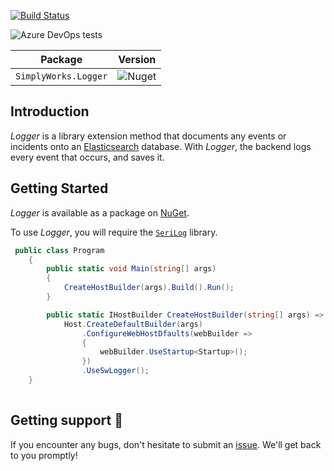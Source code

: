 [![Build Status](https://dev.azure.com/simplify9/Github%20Pipelines/_apis/build/status/simplify9.Logger?branchName=master)](https://dev.azure.com/simplify9/Github%20Pipelines/_build/latest?definitionId=168&branchName=master) 

![Azure DevOps tests](https://img.shields.io/azure-devops/tests/Simplify9/Github%20Pipelines/168?style=for-the-badge)


| **Package**       | **Version** |
| :----------------:|:----------------------:|
|```SimplyWorks.Logger```| ![Nuget](https://img.shields.io/nuget/v/SimplyWorks.Logger?style=for-the-badge)


## Introduction 
*Logger* is a library extension method that documents any events or incidents onto an [Elasticsearch](https://www.elastic.co/blog/found-elasticsearch-as-nosql) database. With *Logger*, the backend logs every event that occurs, and saves it. 


## Getting Started
*Logger* is available as a package on [NuGet](https://www.nuget.org/packages/SimplyWorks.Logger/). 

To use *Logger*, you will require the [`SeriLog`](https://serilog.net) library. 

```csharp
 public class Program
    {
        public static void Main(string[] args)
        {
            CreateHostBuilder(args).Build().Run();
        }

        public static IHostBuilder CreateHostBuilder(string[] args) =>
            Host.CreateDefaultBuilder(args)
                .ConfigureWebHostDfaults(webBuilder =>
                {
                    webBuilder.UseStartup<Startup>();
                })
                .UseSwLogger();
    }
        
```
## Getting support 👷
If you encounter any bugs, don't hesitate to submit an [issue](https://github.com/simplify9/Logger/issues). We'll get back to you promptly!

